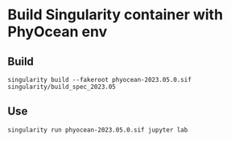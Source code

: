 # Build Singularity container with PhyOcean env

## Build

```
singularity build --fakeroot phyocean-2023.05.0.sif singularity/build_spec_2023.05
```

## Use

```
singularity run phyocean-2023.05.0.sif jupyter lab
```

